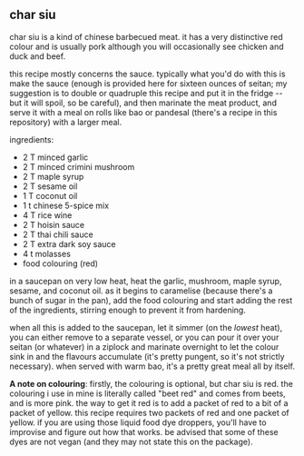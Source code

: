 char siu
---
char siu is a kind of chinese barbecued meat. it has a very distinctive red colour and is usually pork although you will occasionally see chicken and duck and beef.

this recipe mostly concerns the sauce. typically what you'd do with this is make the sauce (enough is provided here for sixteen ounces of seitan; my suggestion is to double or quadruple this recipe and put it in the fridge -- but it will spoil, so be careful), and then marinate the meat product, and serve it with a meal on rolls like bao or pandesal (there's a recipe in this repository) with a larger meal.

ingredients:
- 2 T minced garlic
- 2 T minced crimini mushroom
- 2 T maple syrup
- 2 T sesame oil
- 1 T coconut oil
- 1 t chinese 5-spice mix
- 4 T rice wine
- 2 T hoisin sauce
- 2 T thai chili sauce
- 2 T extra dark soy sauce
- 4 t molasses
- food colouring (red)

in a saucepan on very low heat, heat the garlic, mushroom, maple syrup, sesame, and coconut oil. as it begins to caramelise (because there's a bunch of sugar in the pan), add the food colouring and start adding the rest of the ingredients, stirring enough to prevent it from hardening.

when all this is added to the saucepan, let it simmer (on the *lowest* heat), you can either remove to a separate vessel, or you can pour it over your seitan (or whatever) in a ziplock and marinate overnight to let the colour sink in and the flavours accumulate (it's pretty pungent, so it's not strictly necessary). when served with warm bao, it's a pretty great meal all by itself.

**A note on colouring**: firstly, the colouring is optional, but char siu is red. the colouring i use in mine is literally called "beet red" and comes from beets, and is more pink. the way to get it red is to add a packet of red to a bit of a packet of yellow. this recipe requires two packets of red and one packet of yellow. if you are using those liquid food dye droppers, you'll have to improvise and figure out how that works. be advised that some of these dyes are not vegan (and they may not state this on the package).
